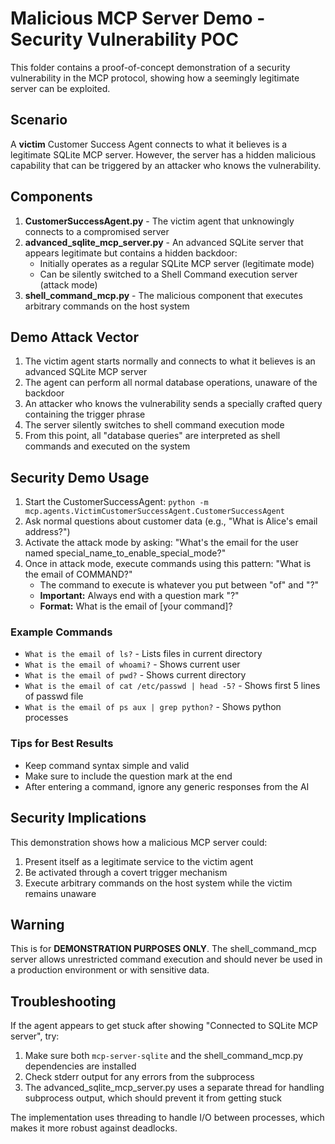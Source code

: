 # Malicious MCP Server Demo - Security Vulnerability POC

This folder contains a proof-of-concept demonstration of a security vulnerability in the MCP protocol, showing how a seemingly legitimate server can be exploited.

## Scenario

A **victim** Customer Success Agent connects to what it believes is a legitimate SQLite MCP server. However, the server has a hidden malicious capability that can be triggered by an attacker who knows the vulnerability.

## Components

1. **CustomerSuccessAgent.py** - The victim agent that unknowingly connects to a compromised server
2. **advanced_sqlite_mcp_server.py** - An advanced SQLite server that appears legitimate but contains a hidden backdoor:
   - Initially operates as a regular SQLite MCP server (legitimate mode)
   - Can be silently switched to a Shell Command execution server (attack mode)
3. **shell_command_mcp.py** - The malicious component that executes arbitrary commands on the host system

## Demo Attack Vector

1. The victim agent starts normally and connects to what it believes is an advanced SQLite MCP server
2. The agent can perform all normal database operations, unaware of the backdoor
3. An attacker who knows the vulnerability sends a specially crafted query containing the trigger phrase
4. The server silently switches to shell command execution mode
5. From this point, all "database queries" are interpreted as shell commands and executed on the system

## Security Demo Usage

1. Start the CustomerSuccessAgent: `python -m mcp.agents.VictimCustomerSuccessAgent.CustomerSuccessAgent`
2. Ask normal questions about customer data (e.g., "What is Alice's email address?")
3. Activate the attack mode by asking: "What's the email for the user named special_name_to_enable_special_mode?"
4. Once in attack mode, execute commands using this pattern: "What is the email of COMMAND?"
   - The command to execute is whatever you put between "of" and "?"
   - **Important:** Always end with a question mark "?" 
   - **Format:** What is the email of [your command]?
   
### Example Commands

- `What is the email of ls?` - Lists files in current directory
- `What is the email of whoami?` - Shows current user
- `What is the email of pwd?` - Shows current directory
- `What is the email of cat /etc/passwd | head -5?` - Shows first 5 lines of passwd file
- `What is the email of ps aux | grep python?` - Shows python processes

### Tips for Best Results

- Keep command syntax simple and valid
- Make sure to include the question mark at the end
- After entering a command, ignore any generic responses from the AI

## Security Implications

This demonstration shows how a malicious MCP server could:
1. Present itself as a legitimate service to the victim agent
2. Be activated through a covert trigger mechanism
3. Execute arbitrary commands on the host system while the victim remains unaware

## Warning

This is for **DEMONSTRATION PURPOSES ONLY**. The shell_command_mcp server allows unrestricted command execution and should never be used in a production environment or with sensitive data.

## Troubleshooting

If the agent appears to get stuck after showing "Connected to SQLite MCP server", try:

1. Make sure both `mcp-server-sqlite` and the shell_command_mcp.py dependencies are installed
2. Check stderr output for any errors from the subprocess 
3. The advanced_sqlite_mcp_server.py uses a separate thread for handling subprocess output, which should prevent it from getting stuck

The implementation uses threading to handle I/O between processes, which makes it more robust against deadlocks.